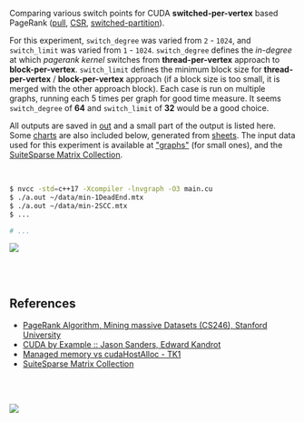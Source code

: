 Comparing various switch points for CUDA **switched-per-vertex** based
PageRank ([pull], [CSR], [switched-partition]).

For this experiment, `switch_degree` was varied from `2` - `1024`, and
`switch_limit` was varied from `1` - `1024`. `switch_degree` defines the
*in-degree* at which *pagerank kernel* switches from **thread-per-vertex**
approach to **block-per-vertex**. `switch_limit` defines the minimum block
size for **thread-per-vertex** / **block-per-vertex** approach (if a block
size is too small, it is merged with the other approach block). Each case is
run on multiple graphs, running each 5 times per graph for good time measure.
It seems `switch_degree` of **64** and `switch_limit` of **32** would be a
good choice.

All outputs are saved in [out](out/) and a small part of the output is listed
here. Some [charts] are also included below, generated from [sheets]. The input
data used for this experiment is available at ["graphs"] (for small ones), and
the [SuiteSparse Matrix Collection].

<br>

```bash
$ nvcc -std=c++17 -Xcompiler -lnvgraph -O3 main.cu
$ ./a.out ~/data/min-1DeadEnd.mtx
$ ./a.out ~/data/min-2SCC.mtx
$ ...

# ...
```

[![](https://i.imgur.com/CzE33L3.gif)][sheets]

<br>
<br>


## References

- [PageRank Algorithm, Mining massive Datasets (CS246), Stanford University](http://snap.stanford.edu/class/cs246-videos-2019/lec9_190205-cs246-720.mp4)
- [CUDA by Example :: Jason Sanders, Edward Kandrot](http://www.mat.unimi.it/users/sansotte/cuda/CUDA_by_Example.pdf)
- [Managed memory vs cudaHostAlloc - TK1](https://forums.developer.nvidia.com/t/managed-memory-vs-cudahostalloc-tk1/34281)
- [SuiteSparse Matrix Collection]

<br>
<br>

[![](https://i.imgur.com/uOYmbJZ.jpg)](https://www.youtube.com/watch?v=EQy5YjewJeU)

[SuiteSparse Matrix Collection]: https://suitesparse-collection-website.herokuapp.com
[nvGraph]: https://github.com/rapidsai/nvgraph
["graphs"]: https://github.com/puzzlef/graphs
[pull]: https://github.com/puzzlef/pagerank-push-vs-pull
[csr]: https://github.com/puzzlef/pagerank-class-vs-csr
[block-launch]: https://github.com/puzzlef/pagerank-cuda-block-adjust-launch
[thread-launch]: https://github.com/puzzlef/pagerank-cuda-thread-adjust-launch
[switched-partition]: https://github.com/puzzlef/pagerank-cuda-switched-sort-by-indegree
[charts]: https://photos.app.goo.gl/67DDHrtivnEGvXzQ7
[sheets]: https://docs.google.com/spreadsheets/d/186GuFf02uKEp2C1gQtpjenWyTTAh6IXOpLJOPxdOlPA/edit?usp=sharing
